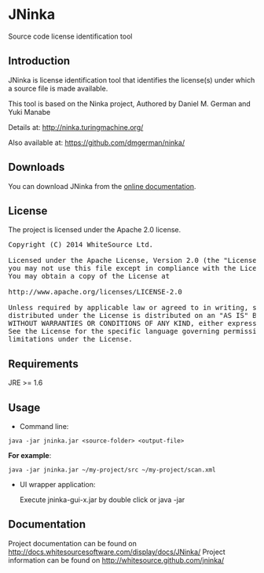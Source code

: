 JNinka
======

Source code license identification tool


Introduction
------------

JNinka is license identification tool that identifies the license(s)
under which a source file is made available.

This tool is based on the Ninka project, Authored by Daniel M. German
and Yuki Manabe

Details at:
<http://ninka.turingmachine.org/>

Also available at:
<https://github.com/dmgerman/ninka/>

Downloads
---------
You can download JNinka from the [online documentation](http://docs.whitesourcesoftware.com/display/docs/JNinka).


License
-------
The project is licensed under the Apache 2.0 license.
<pre>
Copyright (C) 2014 WhiteSource Ltd.

Licensed under the Apache License, Version 2.0 (the "License");
you may not use this file except in compliance with the License.
You may obtain a copy of the License at

http://www.apache.org/licenses/LICENSE-2.0

Unless required by applicable law or agreed to in writing, software
distributed under the License is distributed on an "AS IS" BASIS,
WITHOUT WARRANTIES OR CONDITIONS OF ANY KIND, either express or implied.
See the License for the specific language governing permissions and
limitations under the License.
</pre>

Requirements
------------

JRE >= 1.6


Usage
-----
* Command line: 
```
java -jar jninka.jar <source-folder> <output-file>
```

  **For example**: 
```
java -jar jninka.jar ~/my-project/src ~/my-project/scan.xml
```	

* UI wrapper application:

	Execute jninka-gui-x.jar by double click or java -jar
	
Documentation
-------------
Project documentation can be found on <http://docs.whitesourcesoftware.com/display/docs/JNinka/>
Project information can be found on <http://whitesource.github.com/jninka/>
